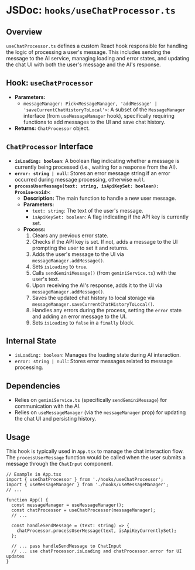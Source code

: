 
# JSDoc: `hooks/useChatProcessor.ts`

## Overview

`useChatProcessor.ts` defines a custom React hook responsible for handling the logic of processing a user's message. This includes sending the message to the AI service, managing loading and error states, and updating the chat UI with both the user's message and the AI's response.

## Hook: `useChatProcessor`

-   **Parameters:**
    -   `messageManager: Pick<MessageManager, 'addMessage' | 'saveCurrentChatHistoryToLocal'>`: A subset of the `MessageManager` interface (from `useMessageManager` hook), specifically requiring functions to add messages to the UI and save chat history.
-   **Returns:** `ChatProcessor` object.

## `ChatProcessor` Interface

-   **`isLoading: boolean`**: A boolean flag indicating whether a message is currently being processed (i.e., waiting for a response from the AI).
-   **`error: string | null`**: Stores an error message string if an error occurred during message processing, otherwise `null`.
-   **`processUserMessage(text: string, isApiKeySet: boolean): Promise<void>`**:
    -   **Description:** The main function to handle a new user message.
    -   **Parameters:**
        -   `text: string`: The text of the user's message.
        -   `isApiKeySet: boolean`: A flag indicating if the API key is currently set.
    -   **Process:**
        1.  Clears any previous error state.
        2.  Checks if the API key is set. If not, adds a message to the UI prompting the user to set it and returns.
        3.  Adds the user's message to the UI via `messageManager.addMessage()`.
        4.  Sets `isLoading` to `true`.
        5.  Calls `sendGeminiMessage()` (from `geminiService.ts`) with the user's text.
        6.  Upon receiving the AI's response, adds it to the UI via `messageManager.addMessage()`.
        7.  Saves the updated chat history to local storage via `messageManager.saveCurrentChatHistoryToLocal()`.
        8.  Handles any errors during the process, setting the `error` state and adding an error message to the UI.
        9.  Sets `isLoading` to `false` in a `finally` block.

## Internal State

-   `isLoading: boolean`: Manages the loading state during AI interaction.
-   `error: string | null`: Stores error messages related to message processing.

## Dependencies

-   Relies on `geminiService.ts` (specifically `sendGeminiMessage`) for communication with the AI.
-   Relies on `useMessageManager` (via the `messageManager` prop) for updating the chat UI and persisting history.

## Usage

This hook is typically used in `App.tsx` to manage the chat interaction flow. The `processUserMessage` function would be called when the user submits a message through the `ChatInput` component.

```tsx
// Example in App.tsx
import { useChatProcessor } from './hooks/useChatProcessor';
import { useMessageManager } from './hooks/useMessageManager';
// ...

function App() {
  const messageManager = useMessageManager();
  const chatProcessor = useChatProcessor(messageManager);
  // ...

  const handleSendMessage = (text: string) => {
    chatProcessor.processUserMessage(text, isApiKeyCurrentlySet);
  };

  // ... pass handleSendMessage to ChatInput
  // ... use chatProcessor.isLoading and chatProcessor.error for UI updates
}
```
